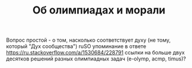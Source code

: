 ﻿---
title: "Об олимпиадах и морали"
se.owner.user_id: 228791
se.owner.display_name: "Давайте_прощаться"
se.owner.link: "https://ru.meta.stackoverflow.com/users/228791/%d0%94%d0%b0%d0%b2%d0%b0%d0%b9%d1%82%d0%b5-%d0%bf%d1%80%d0%be%d1%89%d0%b0%d1%82%d1%8c%d1%81%d1%8f"
se.link: "https://ru.meta.stackoverflow.com/questions/12839/%d0%9e%d0%b1-%d0%be%d0%bb%d0%b8%d0%bc%d0%bf%d0%b8%d0%b0%d0%b4%d0%b0%d1%85-%d0%b8-%d0%bc%d0%be%d1%80%d0%b0%d0%bb%d0%b8"
se.question_id: 12839
se.post_type: question
---
<p>Вопрос простой - о том, насколько соответствует духу (не тому, который &quot;Дух сообщества&quot;) ruSO упоминание в ответе <a href="https://ru.stackoverflow.com/a/1530684/228791">https://ru.stackoverflow.com/a/1530684/228791</a> ссылки на больше двух десятков решений разных олимпиадных задач (e-olymp, acmp, timus)?</p>
